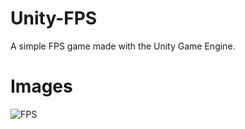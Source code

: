 # Unity-FPS
A simple FPS game made with the Unity Game Engine.

# Images
![FPS](https://user-images.githubusercontent.com/61069716/197440531-20ae44e4-97cd-42b2-b75e-755b3dc62bea.png)
